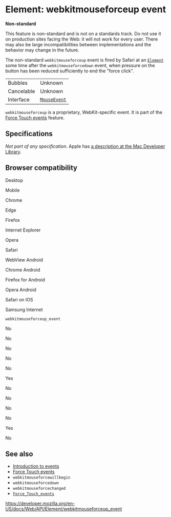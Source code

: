 # Element: webkitmouseforceup event

**Non-standard**

This feature is non-standard and is not on a standards track. Do not use it on production sites facing the Web: it will not work for every user. There may also be large incompatibilities between implementations and the behavior may change in the future.

The non-standard `webkitmouseforceup` event is fired by Safari at an [`Element`](../element) some time after the `webkitmouseforcedown` event, when pressure on the button has been reduced sufficiently to end the "force click".

<table><tbody><tr class="odd"><td>Bubbles</td><td>Unknown</td></tr><tr class="even"><td>Cancelable</td><td>Unknown</td></tr><tr class="odd"><td>Interface</td><td><a href="../mouseevent"><code>MouseEvent</code></a></td></tr></tbody></table>

`webkitmouseforceup` is a proprietary, WebKit-specific event. It is part of the [Force Touch events](../force_touch_events) feature.

## Specifications

_Not part of any specification._ Apple has [a description at the Mac Developer Library](https://developer.apple.com/library/prerelease/mac/documentation/AppleApplications/Conceptual/SafariJSProgTopics/RespondingtoForceTouchEventsfromJavaScript.html).

## Browser compatibility

Desktop

Mobile

Chrome

Edge

Firefox

Internet Explorer

Opera

Safari

WebView Android

Chrome Android

Firefox for Android

Opera Android

Safari on IOS

Samsung Internet

`webkitmouseforceup_event`

No

No

No

No

No

Yes

No

No

No

No

Yes

No

## See also

- [Introduction to events](https://developer.mozilla.org/en-US/docs/Learn/JavaScript/Building_blocks/Events)
- [Force Touch events](../force_touch_events)
- `webkitmouseforcewillbegin`
- `webkitmouseforcedown`
- `webkitmouseforcechanged`
- [`Force_Touch_events`](../force_touch_events)

<a href="https://developer.mozilla.org/en-US/docs/Web/API/Element/webkitmouseforceup_event" class="_attribution-link">https://developer.mozilla.org/en-US/docs/Web/API/Element/webkitmouseforceup_event</a>
